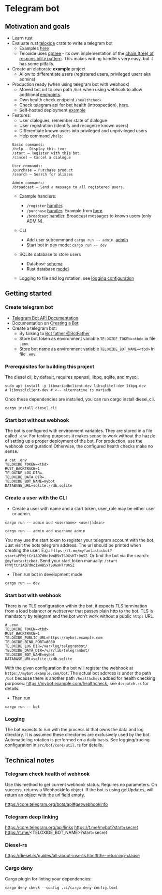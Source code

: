 # Telegram bot

## Motivation and goals

* Learn rust
* Evaluate rust [teloxide](https://github.com/teloxide/teloxide) crate to write a telegram bot
  * Examples [here](https://github.com/teloxide/teloxide/tree/master/crates/teloxide/examples)
  * Teloxide uses [dptree](https://github.com/teloxide/dptree) -
    its own implementation of the [chain (tree) of responsibility pattern](https://en.wikipedia.org/wiki/Chain-of-responsibility_pattern).
    This makes writing handlers very easy, but it has some pitfalls.
* Create an elaborate **example** project
  * Allow to differentiate users (registered users, privileged users aka admins)
* Production ready (when using telegram bot with webhook)
  * Moved bot url to own path `/bot` when using webhook to allow additional [endpoints](src/bot/core/dispatch.rs).
  * Own health check endpoint `/healthcheck`
  * Check telegram api for bot health (introspection), [here](src/bot/core/healthcheck/tasks/webhook.rs).
  * Self-hosted deployment [example](docker/build/docker-compose.yml)
* Features:
  * User dialogues, remember state of dialogue
  * User registration (identify and recognize known users)
  * Differentiate known users into privileged and unprivileged users
  * Help command `/help`:
  ```
  Basic commands:
  /help — Display this text
  /start — Register with this bot
  /cancel — Cancel a dialogue
  
  User commands:
  /purchase — Purchase product
  /search — Search for aliases
  
  Admin commands:
  /broadcast — Send a message to all registered users.
  ```
  * Example handlers: 
    * `/register` [handler](src/bot/handlers/register.rs).
    * `/purchase` [handler](src/bot/handlers/product.rs). Example from [here](https://github.com/teloxide/teloxide/blob/master/crates/teloxide/examples/purchase.rs).
    * `/broadcast` [handler](src/bot/handlers/broadcast.rs). Broadcast messages to known users (only ADMIN).

  * CLI 
    * Add user subcommand `cargo run -- admin`. [admin](src/bot/admin/mod.rs)
    * Start bot in dev mode: `cargo run -- dev`
  * SQLite database to store users
    * Database [schema](src/bot/core/db/schema.rs)
    * Rust database [model](src/bot/core/db/model.rs)
  * Logging to file and log rotation, see [logging configuration](src/bot/core/util.rs)

## Getting started

### Create telegram bot 

* [Telegram Bot API Documentation](https://core.telegram.org/bots)
* Documentation on [Creating a Bot](https://core.telegram.org/bots#how-do-i-create-a-bot)
* Create a telegram bot:
  * By talking to [Bot father @BotFather](https://t.me/botfather)
  * Store bot token as environment variable `TELOXIDE_TOKEN=<tbd>` in file `.env`.
  * Store bot name as environment variable `TELOXIDE_BOT_NAME=<tbd>` in file `.env`.

### Prerequisites for building this project

The diesel cli, by default, requires openssl, libpq, sqlite, and mysql. 
```shell
sudo apt install -y libmariadbclient-dev libsqlite3-dev libpq-dev
# libmysqlclient-dev # <-- alternative to mariadb
```
Once these dependencies are installed, you can run cargo install diesel_cli.
```shell
cargo install diesel_cli
```

### Start bot without webhook

The bot is configured with environment variables.
They are stored in a file called `.env`.
For testing purposes it makes sense to work without the hazzle of setting up a proper deployment of the bot.
For production, use the webhook configuration! Otherwise, the configured health checks make no sense.

```
# cat .env
TELOXIDE_TOKEN=<tbd>
RUST_BACKTRACE=1
TELOXIDE_LOG_DIR=.
TELOXIDE_DATA_DIR=.
TELOXIDE_BOT_NAME=mybot
DATABASE_URL=sqlite://db.sqlite
```

### Create a user with the CLI

* Create a user with name and a start token, user_role may be either user or admin.
```shell
cargo run -- admin add <username> <user|admin>
```

```shell
cargo run -- admin add username admin
```

You may use the start token to register your telegram account with the bot.
Just visit the bots telegram address. The url should be printed when creating the user:
E.g.: `https://t.me/myfantasticbot?start=PPWjtCr1AQ7dHc1wWB5xTS9GsHTr0nSZ`.
Or find the bot via the search: `@myfantasticbot`.
Send your start token manually: `/start PPWjtCr1AQ7dHc1wWB5xTS9GsHTr0nSZ`

* Then run bot in development mode
```shell
cargo run -- dev
```

### Start bot with webhook

There is no TLS configuration within the bot,
it expects TLS termination from a load balancer or webserver that passes plain http to the bot.
TLS is mandatory by telegram and the bot won't work without a public `https` URL.
```
# .env
TELOXIDE_TOKEN=<tbd>
RUST_BACKTRACE=1
TELOXIDE_PUBLIC_URL=https://mybot.example.com
TELOXIDE_BIND_PORT=8080
TELOXIDE_LOG_DIR=/var/log/telegrambot/
TELOXIDE_DATA_DIR=/var/lib/telegrambot/
TELOXIDE_BOT_NAME=mybot
DATABASE_URL=sqlite://db.sqlite
```
With the given configuration the bot will register the webhook at `https://mybot.example.com/bot`.
The actual bot address is under the path `/bot` because there is another path `/healthcheck` added for health checking purposes:
https://mybot.example.com/healthcheck, see `dispatch.rs` for details.

* Then run 
```shell
cargo run -- bot
```

### Logging

The bot expects to run with the process id that owns the data and log directory.
It is assumed these directories are exclusively used by the bot.
Automatic log rotation is performed on a daily basis.
See logging/tracing configuration in `src/bot/core/util.rs` for details.

## Technical notes

### Telegram check health of webhook

Use this method to get current webhook status. Requires no parameters. 
On success, returns a WebhookInfo object. If the bot is using getUpdates, will return an object with the url field empty.

https://core.telegram.org/bots/api#getwebhookinfo

### Telegram deep linking

https://core.telegram.org/api/links
https://t.me/mybot?start=secret
https://t.me/<TELOXIDE_BOT_NAME>?start=secret

### Diesel-rs

https://diesel.rs/guides/all-about-inserts.html#the-returning-clause

### Cargo deny

Cargo plugin for linting your dependencies:
```shell
cargo deny check --config .ci/cargo-deny-config.toml
```